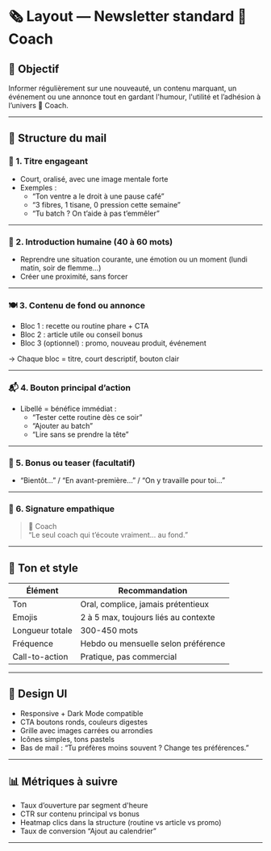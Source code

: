 # 🗞️ Layout — Newsletter standard 💩 Coach

## 🎯 Objectif
Informer régulièrement sur une nouveauté, un contenu marquant, un événement ou une annonce tout en gardant l'humour, l'utilité et l’adhésion à l’univers 💩 Coach.

---

## 📐 Structure du mail

### 🧶 1. Titre engageant
- Court, oralisé, avec une image mentale forte
- Exemples :
  - “Ton ventre a le droit à une pause café”
  - “3 fibres, 1 tisane, 0 pression cette semaine”
  - “Tu batch ? On t’aide à pas t’emmêler”

---

### 📜 2. Introduction humaine (40 à 60 mots)
- Reprendre une situation courante, une émotion ou un moment (lundi matin, soir de flemme…)
- Créer une proximité, sans forcer

---

### 🍽️ 3. Contenu de fond ou annonce

- Bloc 1 : recette ou routine phare + CTA
- Bloc 2 : article utile ou conseil bonus
- Bloc 3 (optionnel) : promo, nouveau produit, événement

→ Chaque bloc = titre, court descriptif, bouton clair

---

### 📬 4. Bouton principal d’action
- Libellé = bénéfice immédiat :
  - “Tester cette routine dès ce soir”
  - “Ajouter au batch”
  - “Lire sans se prendre la tête”

---

### 🎁 5. Bonus ou teaser (facultatif)
- “Bientôt…” / “En avant-première…” / “On y travaille pour toi…”

---

### 🧻 6. Signature empathique
> 💩 Coach  
> “Le seul coach qui t’écoute vraiment… au fond.”

---

## 🧠 Ton et style

| Élément          | Recommandation                              |
|------------------|---------------------------------------------|
| Ton              | Oral, complice, jamais prétentieux          |
| Emojis           | 2 à 5 max, toujours liés au contexte        |
| Longueur totale  | 300-450 mots                                |
| Fréquence        | Hebdo ou mensuelle selon préférence         |
| Call-to-action   | Pratique, pas commercial                    |

---

## 📱 Design UI

- Responsive + Dark Mode compatible
- CTA boutons ronds, couleurs digestes
- Grille avec images carrées ou arrondies
- Icônes simples, tons pastels
- Bas de mail : “Tu préfères moins souvent ? Change tes préférences.”

---

## 📊 Métriques à suivre

- Taux d’ouverture par segment d'heure
- CTR sur contenu principal vs bonus
- Heatmap clics dans la structure (routine vs article vs promo)
- Taux de conversion “Ajout au calendrier”

---
